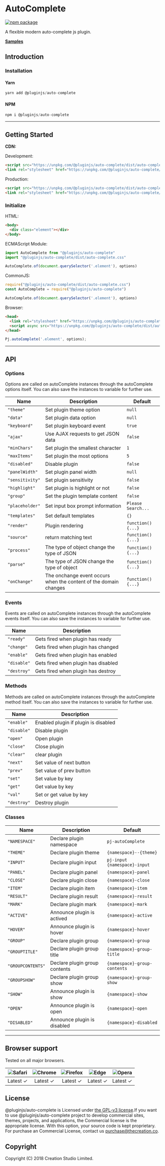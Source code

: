 # AutoComplete

[![npm package](https://img.shields.io/npm/v/@pluginjs/auto-complete.svg)](https://www.npmjs.com/package/@pluginjs/auto-complete)

A flexible modern auto-complete js plugin.

**[Samples](https://codesandbox.io/s/github/pluginjs/plugin.js/tree/master/modules/autoComplete/samples)**

## Introduction

### Installation

#### Yarn

```javascript
yarn add @pluginjs/auto-complete
```

#### NPM

```javascript
npm i @pluginjs/auto-complete
```

---

## Getting Started

**CDN:**

Development:

```html
<script src="https://unpkg.com/@pluginjs/auto-complete/dist/auto-complete.js"></script>
<link rel="stylesheet" href="https://unpkg.com/@pluginjs/auto-complete/dist/auto-complete.css">
```

Production:

```html
<script src="https://unpkg.com/@pluginjs/auto-complete/dist/auto-complete.min.js"></script>
<link rel="stylesheet" href="https://unpkg.com/@pluginjs/auto-complete/dist/auto-complete.min.css">
```

### Initialize

HTML:

```html
<body>
  <div class="element"></div>
</body>
```

ECMAScript Module:

```javascript
import AutoComplete from "@pluginjs/auto-complete"
import "@pluginjs/auto-complete/dist/auto-complete.css"

AutoComplete.of(document.querySelector('.element'), options)
```

CommonJS:

```javascript
require("@pluginjs/auto-complete/dist/auto-complete.css")
const AutoComplete = require("@pluginjs/auto-complete")

AutoComplete.of(document.querySelector('.element'), options)
```

Browser:

```html
<head>
  <link rel="stylesheet" href="https://unpkg.com/@pluginjs/auto-complete/dist/auto-complete.css">
  <script async src="https://unpkg.com/@pluginjs/auto-complete/dist/auto-complete.js"></script>
</head>
```

```javascript
Pj.autoComplete('.element', options);
```

---

## API

### Options

Options are called on autoComplete instances through the autoComplete options itself.
You can also save the instances to variable for further use.

Name | Description | Default
-----|--------------|-----
`"theme"` | Set plugin theme option | `null`
`"data"` | Set plugin data option | `null`
`"keyboard"` | Set plugin keyboard event | `true`
`"ajax"` | Use AJAX requests to get JSON data | `false`
`"minChars"` | Set plugin the smallest character | `1`
`"maxItems"` | Set plugin the most options | `5`
`"disabled"` | Disable plugin | `false`
`"panelWidth"` | Set plugin panel width | `null`
`"sensitivity"` | Set plugin sensitivity | `false`
`"highlight"` | Set plugin is highlight or not | `false`
`"group"` | Set the plugin template content | `false`
`"placeholder"` | Set input box prompt information | `Please Search...`
`"templates"` | Set default templates | `{}`
`"render"` | Plugin rendering | `function() {...}`
`"source"` | return matching text | `function() {...}`
`"process"` | The type of object change the type of JSON | `function() {...}`
`"parse"` | The type of JSON change the type of object | `function() {...}`
`"onChange"` | The onchange event occurs when the content of the domain changes | `function() {...}`

### Events

Events are called on autoComplete instances through the autoComplete events itself.
You can also save the instances to variable for further use.

Name | Description
-----|-----
`"ready"` | Gets fired when plugin has ready
`"change"` | Gets fired when plugin has changed
`"enable"` | Gets fired when plugin has enabled
`"disable"` | Gets fired when plugin has disabled
`"destroy"` | Gets fired when plugin has destroy

### Methods

Methods are called on autoComplete instances through the autoComplete method itself.
You can also save the instances to variable for further use.

Name | Description
-----|-----
`"enable"` | Enabled plugin if plugin is disabled
`"disable"` | Disable plugin
`"open"` | Open plugin
`"close"` | Close plugin
`"clear"` | clear plugin
`"next"` | Set value of next button
`"prev"` | Set value of prev button
`"set"` | Set value by key
`"get"` | Get value by key
`"val"` | Set or get value by key
`"destroy"` | Destroy plugin

### Classes

Name | Description | Default
-----|------|------
`"NAMESPACE"` | Declare plugin namespace | `pj-autoComplete`
`"THEME"` | Declare plugin theme | `{namespace}--{theme}`
`"INPUT"` | Declare plugin input | `pj-input {namespace}-input`
`"PANEL"` | Declare plugin panel | `{namespace}-panel`
`"CLOSE"` | Declare plugin close | `{namespace}-close`
`"ITEM"` | Declare plugin item | `{namespace}-item`
`"RESULT"` | Declare plugin result | `{namespace}-result`
`"MARK"` | Declare plugin mark | `{namespace}-mark`
`"ACTIVE"` | Announce plugin is actived | `{namespace}-active`
`"HOVER"` | Announce plugin is hover | `{namespace}-hover`
`"GROUP"` | Declare plugin group | `{namespace}-group`
`"GROUPTITLE"` | Declare plugin group title | `{namespace}-group-title`
`"GROUPCONTENTS"` | Declare plugin group contents | `{namespace}-group-contents`
`"GROUPSHOW"` | Declare plugin group show | `{namespace}-group-show`
`"SHOW"` | Announce plugin is show | `{namespace}-show`
`"OPEN"` | Announce plugin is open | `{namespace}-open`
`"DISABLED"` | Announce plugin is disabled | `{namespace}-disabled`
---

## Browser support

Tested on all major browsers.

| <img src="https://raw.githubusercontent.com/alrra/browser-logos/master/src/safari/safari_32x32.png" alt="Safari"> | <img src="https://raw.githubusercontent.com/alrra/browser-logos/master/src/chrome/chrome_32x32.png" alt="Chrome"> | <img src="https://raw.githubusercontent.com/alrra/browser-logos/master/src/firefox/firefox_32x32.png" alt="Firefox"> | <img src="https://raw.githubusercontent.com/alrra/browser-logos/master/src/edge/edge_32x32.png" alt="Edge"> | <img src="https://raw.githubusercontent.com/alrra/browser-logos/master/src/opera/opera_32x32.png" alt="Opera"> |
|:--:|:--:|:--:|:--:|:--:|
| Latest ✓ | Latest ✓ | Latest ✓ | Latest ✓ | Latest ✓ |

## License

@pluginjs/auto-complete is Licensed under [the GPL-v3 license](LICENSE).If you want to use @pluginjs/auto-complete project to develop commercial sites, themes, projects, and applications, the Commercial license is the appropriate license. With this option, your source code is kept proprietary. For purchase an Commercial License, contact us purchase@thecreation.co.

## Copyright

Copyright (C) 2018 Creation Studio Limited.